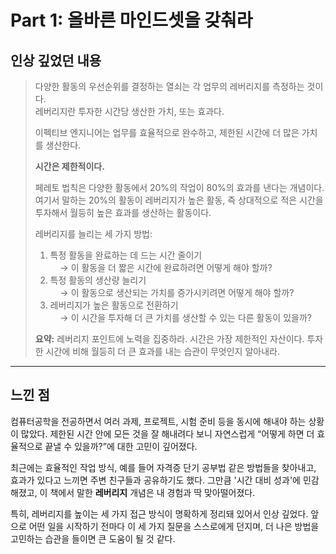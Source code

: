 # Part 1: 올바른 마인드셋을 갖춰라

## 인상 깊었던 내용

> 다양한 활동의 우선순위를 결정하는 열쇠는 각 업무의 레버리지를 측정하는 것이다.  
> 레버리지란 투자한 시간당 생산한 가치, 또는 효과다.  
>  
> 이펙티브 엔지니어는 업무를 효율적으로 완수하고, 제한된 시간에 더 많은 가치를 생산한다.  
>  
> **시간은 제한적이다.**  
>  
> 페레토 법칙은 다양한 활동에서 20%의 작업이 80%의 효과를 낸다는 개념이다.  
> 여기서 말하는 20%의 활동이 레버리지가 높은 활동, 즉 상대적으로 적은 시간을 투자해서 월등히 높은 효과를 생산하는 활동이다.  
>  
> 레버리지를 늘리는 세 가지 방법:  
> 1. 특정 활동을 완료하는 데 드는 시간 줄이기  
> &nbsp;&nbsp;&nbsp;&nbsp;→ 이 활동을 더 짧은 시간에 완료하려면 어떻게 해야 할까?  
> 2. 특정 활동의 생산량 늘리기  
> &nbsp;&nbsp;&nbsp;&nbsp;→ 이 활동으로 생산되는 가치를 증가시키려면 어떻게 해야 할까?  
> 3. 레버리지가 높은 활동으로 전환하기  
> &nbsp;&nbsp;&nbsp;&nbsp;→ 이 시간을 투자해 더 큰 가치를 생산할 수 있는 다른 활동이 있을까?  
>  
> **요약:** 레버리지 포인트에 노력을 집중하라. 시간은 가장 제한적인 자산이다. 투자한 시간에 비해 월등히 더 큰 효과를 내는 습관이 무엇인지 알아내라.

---

## 느낀 점

컴퓨터공학을 전공하면서 여러 과제, 프로젝트, 시험 준비 등을 동시에 해내야 하는 상황이 많았다. 제한된 시간 안에 모든 것을 잘 해내려다 보니 자연스럽게 “어떻게 하면 더 효율적으로 끝낼 수 있을까?”에 대한 고민이 깊어졌다.

최근에는 효율적인 작업 방식, 예를 들어 자격증 단기 공부법 같은 방법들을 찾아내고, 효과가 있다고 느끼면 주변 친구들과 공유하기도 했다. 그만큼 '시간 대비 성과'에 민감해졌고, 이 책에서 말한 **레버리지** 개념은 내 경험과 딱 맞아떨어졌다.

특히, 레버리지를 높이는 세 가지 접근 방식이 명확하게 정리돼 있어서 인상 깊었다. 앞으로 어떤 일을 시작하기 전마다 이 세 가지 질문을 스스로에게 던지며, 더 나은 방법을 고민하는 습관을 들이면 큰 도움이 될 것 같다.
